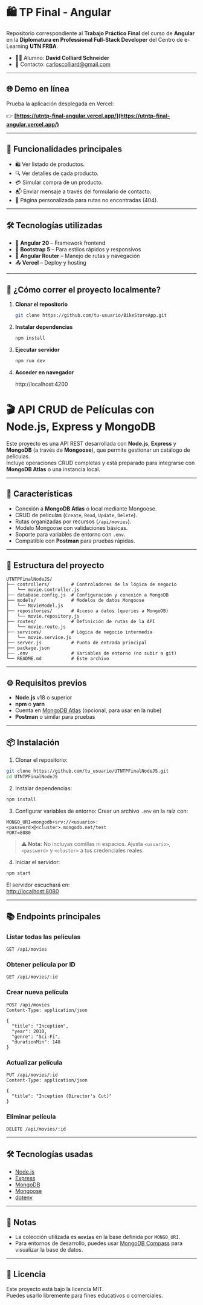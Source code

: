 # 🛍️ TP Final - Angular

Repositorio correspondiente al **Trabajo Práctico Final** del curso de **Angular** en la **Diplomatura en Professional Full-Stack Developer** del Centro de e-Learning **UTN FRBA**.

- 👨‍🎓 Alumno: **David Colliard Schneider**  
- 📧 Contacto: [carloscolliard@gmail.com](mailto:carloscolliard@gmail.com)

---

## 🌐 Demo en línea

Prueba la aplicación desplegada en Vercel:

👉 **[https://utntp-final-angular.vercel.app/](https://utntp-final-angular.vercel.app/)**

---
## 🧩 Funcionalidades principales

- 🛍️ Ver listado de productos.
- 🔍 Ver detalles de cada producto.
- 💳 Simular compra de un producto.
- 📬 Enviar mensaje a través del formulario de contacto.
- 🚫 Página personalizada para rutas no encontradas (404).

---

## 🛠️ Tecnologías utilizadas

- 🧱 **Angular 20** – Framework frontend
- 🎨 **Bootstrap 5** – Para estilos rápidos y responsivos
- 🔀 **Angular Router** – Manejo de rutas y navegación
- 📤 **Vercel** – Deploy y hosting

---
## 🚀 ¿Cómo correr el proyecto localmente?

1. **Clonar el repositorio**

   ```bash
   git clone https://github.com/tu-usuario/BikeStoreApp.git
   ```
2. **Instalar dependencias**

   ```bash
   npm install
   ```

3. **Ejecutar servidor**
  
   ```bash
   npm run dev
   ```

4. **Acceder en navegador**

     http://localhost:4200


# 🎬 API CRUD de Películas con Node.js, Express y MongoDB

Este proyecto es una API REST desarrollada con **Node.js**, **Express** y **MongoDB** (a través de **Mongoose**), que permite gestionar un catálogo de películas.  
Incluye operaciones CRUD completas y está preparado para integrarse con **MongoDB Atlas** o una instancia local.

---

## 🚀 Características

- Conexión a **MongoDB Atlas** o local mediante Mongoose.
- CRUD de películas (`Create`, `Read`, `Update`, `Delete`).
- Rutas organizadas por recursos (`/api/movies`).
- Modelo Mongoose con validaciones básicas.
- Soporte para variables de entorno con `.env`.
- Compatible con **Postman** para pruebas rápidas.

---

## 📂 Estructura del proyecto

```
UTNTPFinalNodeJS/
├── controllers/        # Controladores de la lógica de negocio
│   └── movie.controller.js
├── database.config.js  # Configuración y conexión a MongoDB
├── models/             # Modelos de datos Mongoose
│   └── MovieModel.js
├── repositories/       # Acceso a datos (queries a MongoDB)
│   └── movie.repository.js
├── routes/             # Definición de rutas de la API
│   └── movie.route.js
├── services/           # Lógica de negocio intermedia
│   └── movie.service.js
├── server.js           # Punto de entrada principal
├── package.json
├── .env                # Variables de entorno (no subir a git)
└── README.md           # Este archivo
```

---

## ⚙️ Requisitos previos

- **Node.js** v18 o superior
- **npm** o **yarn**
- Cuenta en [MongoDB Atlas](https://www.mongodb.com/cloud/atlas) (opcional, para usar en la nube)
- **Postman** o similar para pruebas

---

## 📦 Instalación

1. Clonar el repositorio:
```bash
git clone https://github.com/tu_usuario/UTNTPFinalNodeJS.git
cd UTNTPFinalNodeJS
```

2. Instalar dependencias:
```bash
npm install
```

3. Configurar variables de entorno:
Crear un archivo `.env` en la raíz con:
```
MONGO_URI=mongodb+srv://<usuario>:<password>@<cluster>.mongodb.net/test
PORT=8080
```
> **⚠️ Nota:** No incluyas comillas ni espacios. Ajusta `<usuario>`, `<password>` y `<cluster>` a tus credenciales reales.

4. Iniciar el servidor:
```bash
npm start
```
El servidor escuchará en:  
[http://localhost:8080](http://localhost:8080)

---

## 📚 Endpoints principales

### Listar todas las películas
```http
GET /api/movies
```

### Obtener película por ID
```http
GET /api/movies/:id
```

### Crear nueva película
```http
POST /api/movies
Content-Type: application/json

{
  "title": "Inception",
  "year": 2010,
  "genre": "Sci-Fi",
  "durationMin": 148
}
```

### Actualizar película
```http
PUT /api/movies/:id
Content-Type: application/json

{
  "title": "Inception (Director's Cut)"
}
```

### Eliminar película
```http
DELETE /api/movies/:id
```

---

## 🛠 Tecnologías usadas

- [Node.js](https://nodejs.org/)
- [Express](https://expressjs.com/)
- [MongoDB](https://www.mongodb.com/)
- [Mongoose](https://mongoosejs.com/)
- [dotenv](https://www.npmjs.com/package/dotenv)

---

## 📌 Notas

- La colección utilizada es **`movies`** en la base definida por `MONGO_URI`.
- Para entornos de desarrollo, puedes usar [MongoDB Compass](https://www.mongodb.com/products/compass) para visualizar la base de datos.

---

## 📄 Licencia

Este proyecto está bajo la licencia MIT.  
Puedes usarlo libremente para fines educativos o comerciales.
